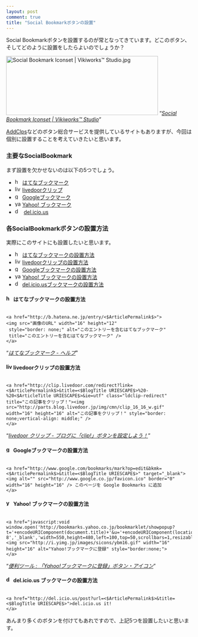```yaml
---
layout: post
comment: true
title: "Social Bookmarkボタンの設置"
---
```

<p>Social Bookmarkボタンを設置するのが常となってきています。どこのボタン、そしてどのように設置をしたらよいのでしょうか？</p>
<p><img src="http://img.seiji.me/blog/2008/05/social-bookmark-iconset-vikiworks-studio.jpg" alt="Social Bookmark Iconset | Vikiworks™ Studio.jpg" border="0" width="412" height="160"  />
<q><a href="http://vikiworks.com/2007/06/15/social-bookmark-iconset/" target="_blank"><cite>Social Bookmark Iconset | Vikiworks™ Studio</cite></a></q>
</p>



<!--more-->



























<p><a href="http://www.addclips.org/" target="_blank">AddClps</a>などのボタン総合サービスを提供しているサイトもありますが、今回は個別に設置することを考えていきたいと思います。
</p>

### 主要なSocialBookmark
<p>まず設置を欠かせないのは以下の5つでしょう。</p>
<ul>
<li><img src="http://img.seiji.me/blog/2008/05/hatena.jpg" alt="hatena.jpg" border="0" width="16" height="16" />&nbsp;<a href="http://b.hatena.ne.jp/" target="_blank">はてなブックマーク</a></li>
<li><img src="http://img.seiji.me/blog/2008/05/livedoor.gif" alt="livedoor.gif" border="0" width="16" height="16" />&nbsp;<a href="http://clip.livedoor.com/" target="_blank">livedoorクリップ</a></li>
<li><img src="http://img.seiji.me/blog/2008/05/google.jpg" alt="google.jpg" border="0" width="16" height="16" />&nbsp;<a href="http://www.google.co.jp/bookmarks" target="_blank">Googleブックマーク</a></li>
<li><img src="http://img.seiji.me/blog/2008/05/yahoo.gif" alt="yahoo.gif" border="0" width="16" height="16" />&nbsp;<a href="http://bookmarks.yahoo.co.jp/all" target="_blank">Yahoo! ブックマーク</a></li>
<li><img src="http://img.seiji.me/blog/2008/05/delicious.gif" alt="delicious.gif" border="0" width="16" height="16" /> &nbsp;<a href="http://del.icio.us/" target="_blank">del.icio.us</a></li>

</ul>

### 各SocialBookmarkボタンの設置方法
<p>実際にこのサイトにも設置したいと思います。</p>
<ul>
<li><img src="http://img.seiji.me/blog/2008/05/hatena.jpg" alt="hatena.jpg" border="0" width="16" height="16" />&nbsp;<a href="#b_hatena">はてなブックマークの設置方法</a></li>
<li><img src="http://img.seiji.me/blog/2008/05/livedoor.gif" alt="livedoor.gif" border="0" width="16" height="16" />&nbsp;<a href="#b_livedoor">livedoorクリップの設置方法</a></li>
<li><img src="http://img.seiji.me/blog/2008/05/google.jpg" alt="google.jpg" border="0" width="16" />&nbsp;<a href="#b_google">Googleブックマークの設置方法</a></li>
<li><img src="http://img.seiji.me/blog/2008/05/yahoo.gif" alt="yahoo.gif" border="0" width="16" height="16" />&nbsp;<a href="#b_yahoo">Yahoo! ブックマークの設置方法</a></li>
<li><img src="http://img.seiji.me/blog/2008/05/delicious.gif" alt="delicious.gif" border="0" width="16" height="16" />&nbsp;<a href="#b_delicious">del.icio.usブックマークの設置方法</a></li>
</ul>

<h4><img src="http://img.seiji.me/blog/2008/05/hatena.jpg" alt="hatena.jpg" border="0" width="16" height="16" />&nbsp;<a name="b_hatena">はてなブックマークの設置方法</a></h4>
<pre><code>
&lt;a href="http://b.hatena.ne.jp/entry/<$ArticlePermalink$>"&gt;
&lt;img src="画像のURL" width="16" height="12"
 style="border: none;" alt="このエントリーを含むはてなブックマーク"
 title="このエントリーを含むはてなブックマーク" /&gt;
&lt;/a&gt;</code></pre>
<q><a href="http://b.hatena.ne.jp/help/button" target="_blank"><cite>はてなブックマーク - ヘルプ</cite></a></q>

<h4><img src="http://img.seiji.me/blog/2008/05/livedoor.gif" alt="livedoor.gif" border="0" width="16" height="16" />&nbsp;<a name="b_livedoor">livedoorクリップの設置方法</a></h4>
<pre><code>
&lt;a href="http://clip.livedoor.com/redirect?link=<$ArticlePermalink$>&title=<$BlogTitle URIESCAPE$>%20-%20<$ArticleTitle URIESCAPE$>&ie=utf" class="ldclip-redirect" title="この記事をクリップ！"&gt;&lt;img src="http://parts.blog.livedoor.jp/img/cmn/clip_16_16_w.gif" width="16" height="16" alt="この記事をクリップ！" style="border: none;vertical-align: middle;" /&gt;
&lt;/a&gt;</code></pre>
<q><a href="http://clip.livedoor.com/guide/blog.html" target="_blank"><cite>livedoor クリップ - ブログに「clip!」ボタンを設定しよう！</cite></a></q>

<h4><img src="http://img.seiji.me/blog/2008/05/google.jpg" alt="google.jpg" border="0" width="16" />&nbsp;<a name="b_google">Googleブックマークの設置方法</a></h4>
<pre><code>
&lt;a href="http://www.google.com/bookmarks/mark?op=edit&bkmk=<$ArticlePermalink$>&title=<$BlogTitle URIESCAPE$>" target="_blank"&gt;&lt;img alt="" src="http://www.google.co.jp/favicon.ico" border="0" width="16" height="16" /&gt; このページを Google Bookmarks に追加
&lt;/a&gt;</code></pre>

<h4><img src="http://img.seiji.me/blog/2008/05/yahoo.gif" alt="yahoo.gif" border="0" width="16" height="16" />&nbsp;<a name="b_yahoo">Yahoo! ブックマークの設置方法</a></h4>
<pre><code>
&lt;a href="javascript:void window.open('http://bookmarks.yahoo.co.jp/bookmarklet/showpopup?t='+encodeURIComponent(document.title)+'&u='+encodeURIComponent(location.href)+'&ei=UTF-8','_blank','width=550,height=480,left=100,top=50,scrollbars=1,resizable=1',0);"&gt;&lt;img src="http://i.yimg.jp/images/sicons/ybm16.gif" width="16" height="16" alt="Yahoo!ブックマークに登録" style="border:none;"&gt;
&lt;/a&gt;</code></pre>
<q><a href="http://bookmarks.yahoo.co.jp/settings/tools/savelink" target="_blank"><cite>便利ツール : 「Yahoo!ブックマークに登録」ボタン・アイコン</cite></a></q>

<h4><img src="http://img.seiji.me/blog/2008/05/delicious.gif" alt="delicious.gif" border="0" width="16" height="16" />&nbsp;<a name="b_delicious">del.icio.us ブックマークの設置方法</a></h4>
<pre><code>
&lt;a href="http://del.icio.us/post?url=<$ArticlePermalink$>&title=<$BlogTitle URIESCAPE$>"&gt;del.icio.us it!
&lt;/a&gt;</code></pre>

<p>
あんまり多くのボタンを付けてもあれですので、上記5つを設置したいと思います。
</p>
